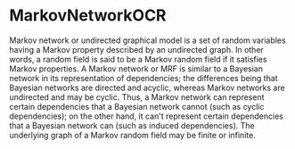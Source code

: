 # MarkovNetworkOCR
Markov network or undirected graphical model is a set of random variables having a Markov property described by an undirected graph. In other words, a random field is said to be a Markov random field if it satisfies Markov properties.  A Markov network or MRF is similar to a Bayesian network in its representation of dependencies; the differences being that Bayesian networks are directed and acyclic, whereas Markov networks are undirected and may be cyclic. Thus, a Markov network can represent certain dependencies that a Bayesian network cannot (such as cyclic dependencies); on the other hand, it can't represent certain dependencies that a Bayesian network can (such as induced dependencies). The underlying graph of a Markov random field may be finite or infinite.
